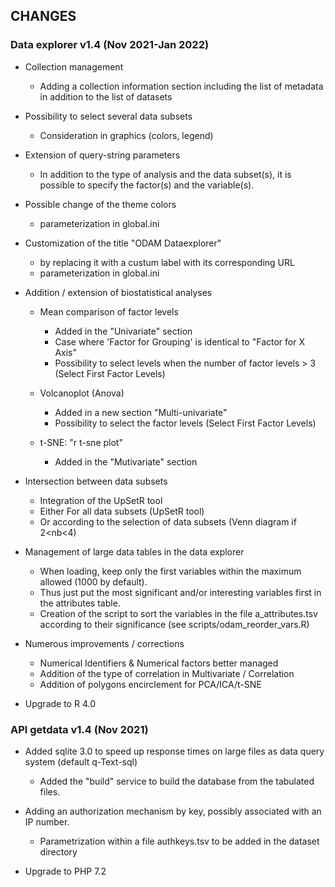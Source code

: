 ## CHANGES

### Data explorer v1.4 (Nov 2021-Jan 2022)

* Collection management
    * Adding a collection information section including the list of metadata in addition to the list of datasets

* Possibility to select several data subsets
    * Consideration in graphics (colors, legend)

* Extension of query-string parameters
    * In addition to the type of analysis and the data subset(s), it is possible to specify the factor(s) and the variable(s).

* Possible change of the theme colors
    * parameterization in global.ini

* Customization of the title "ODAM Dataexplorer"
    * by replacing it with a custum label with its corresponding URL 
    * parameterization in global.ini

* Addition / extension of biostatistical analyses
    * Mean comparison of factor levels
        * Added in the "Univariate" section 
        * Case where 'Factor for Grouping' is identical to "Factor for X Axis"
        * Possibility to select levels when the number of factor levels > 3 (Select First Factor Levels)
   
    * Volcanoplot (Anova)
        * Added in a new section "Multi-univariate"
        * Possibility to select the factor levels (Select First Factor Levels)
   
    * t-SNE: "r t-sne plot"
        * Added in the "Mutivariate" section

* Intersection between data subsets
    * Integration of the UpSetR tool
    * Either For all data subsets (UpSetR tool)
    *  Or  according to the selection of data subsets  (Venn diagram if 2<nb<4)

* Management of large data tables in the data explorer
    * When loading, keep only the first variables within the maximum allowed (1000 by default).
    * Thus just put the most significant and/or interesting variables first in the attributes table.
    * Creation of the script to sort the variables in the file a_attributes.tsv according to their significance (see scripts/odam_reorder_vars.R)

* Numerous improvements / corrections
    * Numerical Identifiers & Numerical  factors better managed
    * Addition of the type of correlation in Multivariate / Correlation
    * Addition of polygons encirclement for PCA/ICA/t-SNE

* Upgrade to R 4.0

### API getdata v1.4 (Nov 2021)

* Added sqlite 3.0 to speed up response times on large files as data query system (default q-Text-sql)
    * Added the "build" service to build the database from the tabulated files.

* Adding an authorization mechanism by key, possibly associated with an IP number.
    * Parametrization within a file authkeys.tsv to be added in the dataset directory

* Upgrade to PHP 7.2
